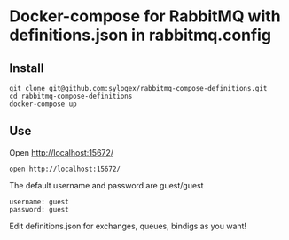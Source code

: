 # Docker-compose for RabbitMQ with definitions.json in rabbitmq.config

## Install

```
git clone git@github.com:sylogex/rabbitmq-compose-definitions.git
cd rabbitmq-compose-definitions
docker-compose up
```

## Use
Open [http://localhost:15672/](http://localhost:15672/)

```
open http://localhost:15672/
```
The default username and password are guest/guest

```
username: guest
password: guest
```

Edit definitions.json for exchanges, queues, bindigs as you want!
